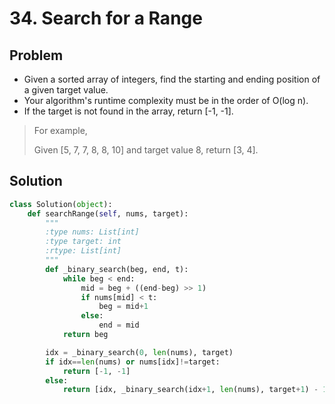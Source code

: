 # 34. Search for a Range

## Problem
- Given a sorted array of integers, find the starting and ending position of a given target value.
- Your algorithm's runtime complexity must be in the order of O(log n).
- If the target is not found in the array, return [-1, -1].

> For example,
> 
> Given [5, 7, 7, 8, 8, 10] and target value 8, return [3, 4].

## Solution
```python
class Solution(object):
    def searchRange(self, nums, target):
        """
        :type nums: List[int]
        :type target: int
        :rtype: List[int]
        """
        def _binary_search(beg, end, t):
            while beg < end:
                mid = beg + ((end-beg) >> 1)
                if nums[mid] < t:
                    beg = mid+1
                else:
                    end = mid
            return beg

        idx = _binary_search(0, len(nums), target)
        if idx==len(nums) or nums[idx]!=target:
            return [-1, -1]
        else:
            return [idx, _binary_search(idx+1, len(nums), target+1) - 1]
```
